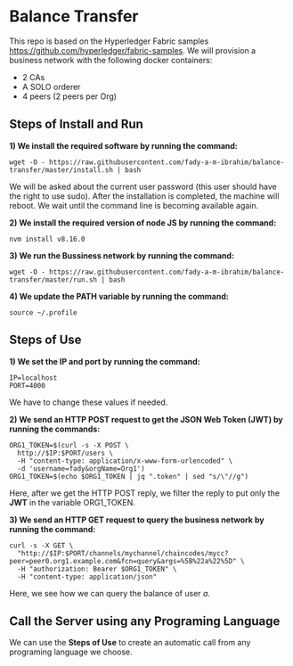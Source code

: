 Balance Transfer
================


This repo is based on the Hyperledger Fabric samples https://github.com/hyperledger/fabric-samples.
We will provision a business network with the following docker containers:
- 2 CAs
- A SOLO orderer
- 4 peers (2 peers per Org)


Steps of Install and Run 
-----

**1) We install the required software by running the command:**
```
wget -O - https://raw.githubusercontent.com/fady-a-m-ibrahim/balance-transfer/master/install.sh | bash
```
We will be asked about the current user password (this user should have the right to use sudo).
After the installation is completed, the machine will reboot. We wait until the command line is becoming available again.

**2) We install the required version of node JS by running the command:**
```
nvm install v8.16.0
```

**3) We run the Bussiness network by running the command:**
```
wget -O - https://raw.githubusercontent.com/fady-a-m-ibrahim/balance-transfer/master/run.sh | bash
```

**4) We update the PATH variable by running the command:**
```
source ~/.profile
```


Steps of Use
-----

**1) We set the IP and port by running the command:**
```
IP=localhost
PORT=4000
```
We have to change these values if needed. 

**2) We send an HTTP POST request to get the JSON Web Token (JWT) by running the commands:**
```
ORG1_TOKEN=$(curl -s -X POST \
  http://$IP:$PORT/users \
  -H "content-type: application/x-www-form-urlencoded" \
  -d 'username=fady&orgName=Org1')
ORG1_TOKEN=$(echo $ORG1_TOKEN | jq ".token" | sed "s/\"//g")
```
Here, after we get the HTTP POST reply, we filter the reply to put only the **JWT** in the variable ORG1_TOKEN.

**3) We send an HTTP GET request to query the business network by running the command:**
```
curl -s -X GET \
  "http://$IP:$PORT/channels/mychannel/chaincodes/mycc?peer=peer0.org1.example.com&fcn=query&args=%5B%22a%22%5D" \
  -H "authorization: Bearer $ORG1_TOKEN" \
  -H "content-type: application/json"
```
Here, we see how we can query the balance of user *a*.


Call the Server using any Programing Language
-----
We can use the **Steps of Use** to create an automatic call from any programing language we choose.
